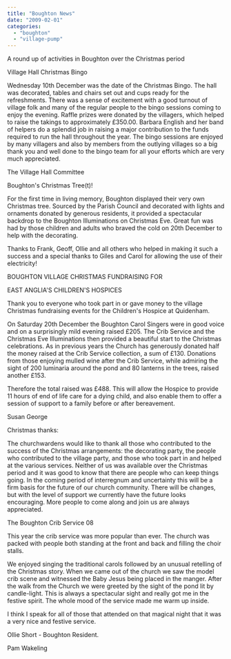 ```yaml
---
title: "Boughton News"
date: "2009-02-01"
categories: 
  - "boughton"
  - "village-pump"
---
```


A round up of activities in Boughton over the Christmas period

Village Hall Christmas Bingo

Wednesday 10th December was the date of the Christmas Bingo. The hall was decorated, tables and chairs set out and cups ready for the refreshments. There was a sense of excitement with a good turnout of village folk and many of the regular people to the bingo sessions coming to enjoy the evening. Raffle prizes were donated by the villagers, which helped to raise the takings to approximately £350.00. Barbara English and her band of helpers do a splendid job in raising a major contribution to the funds required to run the hall throughout the year. The bingo sessions are enjoyed by many villagers and also by members from the outlying villages so a big thank you and well done to the bingo team for all your efforts which are very much appreciated.

The Village Hall Committee

Boughton's Christmas Tree(t)!

For the first time in living memory, Boughton displayed their very own Christmas tree. Sourced by the Parish Council and decorated with lights and ornaments donated by generous residents, it provided a spectacular backdrop to the Boughton Illuminations on Christmas Eve. Great fun was had by those children and adults who braved the cold on 20th December to help with the decorating.

Thanks to Frank, Geoff, Ollie and all others who helped in making it such a success and a special thanks to Giles and Carol for allowing the use of their electricity!

BOUGHTON VILLAGE CHRISTMAS FUNDRAISING FOR

EAST ANGLIA'S CHILDREN'S HOSPICES

Thank you to everyone who took part in or gave money to the village Christmas fundraising events for the Children's Hospice at Quidenham.

On Saturday 20th December the Boughton Carol Singers were in good voice and on a surprisingly mild evening raised £205. The Crib Service and the Christmas Eve Illuminations then provided a beautiful start to the Christmas celebrations. As in previous years the Church has generously donated half the money raised at the Crib Service collection, a sum of £130. Donations from those enjoying mulled wine after the Crib Service, while admiring the sight of 200 luminaria around the pond and 80 lanterns in the trees, raised another £153.

Therefore the total raised was £488. This will allow the Hospice to provide 11 hours of end of life care for a dying child, and also enable them to offer a session of support to a family before or after bereavement.

Susan George

Christmas thanks:

The churchwardens would like to thank all those who contributed to the success of the Christmas arrangements: the decorating party, the people who contributed to the village party, and those who took part in and helped at the various services. Neither of us was available over the Christmas period and it was good to know that there are people who can keep things going. In the coming period of interregnum and uncertainty this will be a firm basis for the future of our church community. There will be changes, but with the level of support we currently have the future looks encouraging. More people to come along and join us are always appreciated.

The Boughton Crib Service 08

This year the crib service was more popular than ever. The church was packed with people both standing at the front and back and filling the choir stalls.

We enjoyed singing the traditional carols followed by an unusual retelling of the Christmas story. When we came out of the church we saw the model crib scene and witnessed the Baby Jesus being placed in the manger. After the walk from the Church we were greeted by the sight of the pond lit by candle-light. This is always a spectacular sight and really got me in the festive spirit. The whole mood of the service made me warm up inside.

I think I speak for all of those that attended on that magical night that it was a very nice and festive service.

Ollie Short - Boughton Resident.

Pam Wakeling
